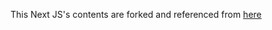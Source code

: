 This Next JS's contents are forked and referenced from [here](https://github.com/nikitimi/gian-carlo-portfolio)
